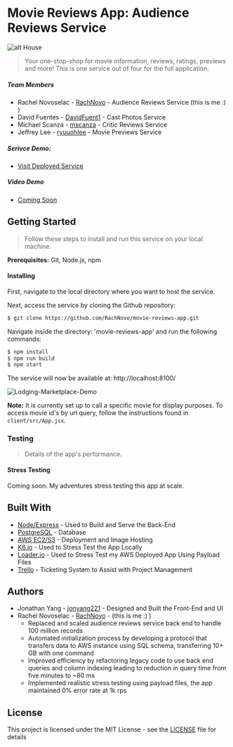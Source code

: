 # Movie Reviews App: Audience Reviews Service

![alt House](https://rachel-portfolio.s3.amazonaws.com/popcorn.jpg)

> Your one-stop-shop for movie information, reviews, ratings, previews and more! This is one service out of four for the full application.

##### Team Members

- Rachel Novoselac - [RachNovo](https://github.com/RachNovo) - Audience Reviews Service (this is me :) )
- David Fuentes - [DavidFuent1](https://github.com/DavidFuent1) - Cast Photos Service
- Michael Scanza - [mscanza](https://github.com/mscanza) - Critic Reviews Service
- Jeffrey Lee - [ryuuohlee](https://github.com/ryuuohlee) - Movie Previews Service

##### Serivce Demo:
- [Visit Deployed Service](https://audience-reviews.herokuapp.com/)

##### Video Demo

- [Coming Soon](YouTubeLink)

## Getting Started
> Follow these steps to install and run this service on your local machine.

**Prerequisites:** Git, Node.js, npm

#### Installing

First, navigate to the local directory where you want to host the service.

Next, access the service by cloning the Github repository:

```bash
$ git clone https://github.com/RachNovo/movie-reviews-app.git
```

Navigate inside the directory: 'movie-reviews-app' and run the following commands:
```bash
$ npm install
$ npm run build
$ npm start
```
The service will now be available at: http://localhost:8100/

![Lodging-Marketplace-Demo](https://rachel-portfolio.s3.amazonaws.com/audience-reviews-demo.gif)

**Note:** It is currently set up to call a specific movie for display purposes. To access movie id's by url query, follow the instructions found in `client/src/App.jsx`.

### Testing
> Details of the app's performance.

#### Stress Testing
Coming soon. My adventures stress testing this app at scale.


## Built With

* [Node/](https://nodejs.org/en/docs/)[Express](https://expressjs.com/) - Used to Build and Serve the Back-End
* [PostgreSQL](https://www.postgresql.org/) - Database
* [AWS EC2](https://aws.amazon.com/ec2/)[/S3](https://aws.amazon.com/s3/) - Deployment and Image Hosting
* [K6.io](https://k6.io/) - Used to Stress Test the App Locally
* [Loader.io](https://loader.io/) - Used to Stress Test my AWS Deployed App Using Payload Files
* [Trello](https://trello.com/) - Ticketing System to Assist with Project Management

## Authors
- Jonathan Yang - [jonyang221](https://github.com/jonyang221) - Designed and Built the Front-End and UI
- Rachel Novoselac - [RachNovo](https://github.com/RachNovo) - (this is me :) )
  - Replaced and scaled audience reviews service back end to handle 100 million records
  - Automated initialization process by developing a protocol that transfers data to AWS instance using
SQL schema, transferring 10+ GB with one command
  - Improved efficiency by refactoring legacy code to use back end queries and column indexing
leading to reduction in query time from five minutes to ~80 ms
  - Implemented realistic stress testing using payload files, the app maintained 0% error rate at 1k rps


## License

This project is licensed under the MIT License - see the [LICENSE](LICENSE) file for details
